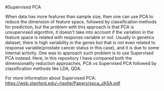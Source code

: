 #Supervised PCA

When data has more features than sample size, then one can use PCA to reduce the dimension of feature space, followed by classification methods for prediction, but the problem with this approach is that PCA is unsupervised algorithm, it doesn't take into account if the variation in the feature space is related with response variable or not. Usually in genetics dataset, there is high variability in the genes but that is not even related to response variable(prostate cancer status in this case), and it is due to some internal activity. One was to approach such problem is to use Supervised PCA instead. Here, in this repository I have compared both the dimensionality reduction approaches, PCA vs Supervised PCA followed by classification methods like LDA, QDA. 

For more information about Supervised PCA: https://web.stanford.edu/~hastie/Papers/spca_JASA.pdf
